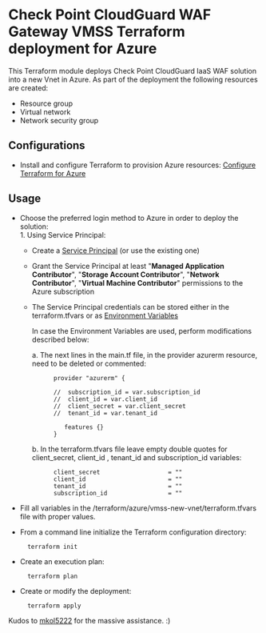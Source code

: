 # Check Point CloudGuard WAF Gateway VMSS Terraform deployment for Azure

This Terraform module deploys Check Point CloudGuard IaaS WAF solution into a new Vnet in Azure.
As part of the deployment the following resources are created:
- Resource group
- Virtual network
- Network security group

## Configurations
- Install and configure Terraform to provision Azure resources: [Configure Terraform for Azure](https://docs.microsoft.com/en-us/azure/virtual-machines/linux/terraform-install-configure)

## Usage
- Choose the preferred login method to Azure in order to deploy the solution:
    <br>1. Using Service Principal:
    - Create a [Service Principal](https://docs.microsoft.com/en-us/azure/active-directory/develop/howto-create-service-principal-portal) (or use the existing one) 
    - Grant the Service Principal at least "**Managed Application Contributor**", "**Storage Account Contributor**", "**Network Contributor**", "**Virtual Machine Contributor**" permissions to the Azure subscription<br>
    - The Service Principal credentials can be stored either in the terraform.tfvars or as [Environment Variables](https://www.terraform.io/docs/providers/azuread/guides/service_principal_client_secret.html)<br>
    
      In case the Environment Variables are used, perform modifications described below:<br>
      
       a. The next lines in the main.tf file, in the provider azurerm resource,  need to be deleted or commented:
            
                provider "azurerm" {
                 
                //  subscription_id = var.subscription_id
                //  client_id = var.client_id
                //  client_secret = var.client_secret
                //  tenant_id = var.tenant_id
                
                   features {}
                }
            
        b. In the terraform.tfvars file leave empty double quotes for client_secret, client_id , tenant_id and subscription_id variables:
        
                client_secret                   = ""
                client_id                       = ""
                tenant_id                       = ""
                subscription_id                 = "" 
        
 
- Fill all variables in the /terraform/azure/vmss-new-vnet/terraform.tfvars file with proper values.
- From a command line initialize the Terraform configuration directory:

        terraform init
- Create an execution plan:
 
        terraform plan
- Create or modify the deployment:
 
        terraform apply




Kudos to [mkol5222](https://github.com/mkol5222) for the massive assistance. :)
